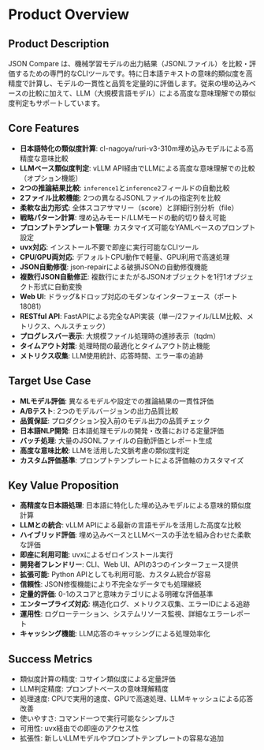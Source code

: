 # Product Overview

## Product Description
JSON Compare は、機械学習モデルの出力結果（JSONLファイル）を比較・評価するための専門的なCLIツールです。特に日本語テキストの意味的類似度を高精度で計算し、モデルの一貫性と品質を定量的に評価します。従来の埋め込みベースの比較に加えて、LLM（大規模言語モデル）による高度な意味理解での類似度判定もサポートしています。

## Core Features
- **日本語特化の類似度計算**: cl-nagoya/ruri-v3-310m埋め込みモデルによる高精度な意味比較
- **LLMベース類似度判定**: vLLM API経由でLLMによる高度な意味理解での比較（オプション機能）
- **2つの推論結果比較**: `inference1`と`inference2`フィールドの自動比較
- **2ファイル比較機能**: 2つの異なるJSONLファイルの指定列を比較
- **柔軟な出力形式**: 全体スコアサマリー（score）と詳細行別分析（file）
- **戦略パターン計算**: 埋め込みモード/LLMモードの動的切り替え可能
- **プロンプトテンプレート管理**: カスタマイズ可能なYAMLベースのプロンプト設定
- **uvx対応**: インストール不要で即座に実行可能なCLIツール
- **CPU/GPU両対応**: デフォルトCPU動作で軽量、GPU利用で高速処理
- **JSON自動修復**: json-repairによる破損JSONの自動修復機能
- **複数行JSON自動修正**: 複数行にまたがるJSONオブジェクトを1行1オブジェクト形式に自動変換
- **Web UI**: ドラッグ&ドロップ対応のモダンなインターフェース（ポート18081）
- **RESTful API**: FastAPIによる完全なAPI実装（単一/2ファイル/LLM比較、メトリクス、ヘルスチェック）
- **プログレスバー表示**: 大規模ファイル処理時の進捗表示（tqdm）
- **タイムアウト対策**: 処理時間の最適化とタイムアウト防止機能
- **メトリクス収集**: LLM使用統計、応答時間、エラー率の追跡

## Target Use Case
- **MLモデル評価**: 異なるモデルや設定での推論結果の一貫性評価
- **A/Bテスト**: 2つのモデルバージョンの出力品質比較
- **品質保証**: プロダクション投入前のモデル出力の品質チェック
- **日本語NLP開発**: 日本語処理モデルの開発・改善における定量評価
- **バッチ処理**: 大量のJSONLファイルの自動評価とレポート生成
- **高度な意味比較**: LLMを活用した文脈考慮の類似度判定
- **カスタム評価基準**: プロンプトテンプレートによる評価軸のカスタマイズ

## Key Value Proposition
- **高精度な日本語処理**: 日本語に特化した埋め込みモデルによる意味的類似度計算
- **LLMとの統合**: vLLM APIによる最新の言語モデルを活用した高度な比較
- **ハイブリッド評価**: 埋め込みベースとLLMベースの手法を組み合わせた柔軟な評価
- **即座に利用可能**: uvxによるゼロインストール実行
- **開発者フレンドリー**: CLI、Web UI、APIの3つのインターフェース提供
- **拡張可能**: Python APIとしても利用可能、カスタム統合が容易
- **信頼性**: JSON修復機能により不完全なデータでも処理継続
- **定量的評価**: 0-1のスコアと意味カテゴリによる明確な評価基準
- **エンタープライズ対応**: 構造化ログ、メトリクス収集、エラーIDによる追跡
- **運用性**: ログローテーション、システムリソース監視、詳細なエラーレポート
- **キャッシング機能**: LLM応答のキャッシングによる処理効率化

## Success Metrics
- 類似度計算の精度: コサイン類似度による定量評価
- LLM判定精度: プロンプトベースの意味理解精度
- 処理速度: CPUで実用的速度、GPUで高速処理、LLMキャッシュによる応答改善
- 使いやすさ: コマンド一つで実行可能なシンプルさ
- 可用性: uvx経由での即座のアクセス性
- 拡張性: 新しいLLMモデルやプロンプトテンプレートの容易な追加